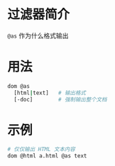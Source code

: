 # 过滤器简介

`@as` 作为什么格式输出

# 用法

```bash
dom @as 
  [html|text]   # 输出格式
  [-doc]        # 强制输出整个文档
```

# 示例

```bash
# 仅仅输出 HTML 文本内容
dom @html a.html @as text
```

